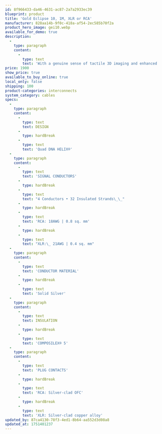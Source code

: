 ```yaml
---
id: 8f966433-da46-4631-ac87-2a7a2933ec39
blueprint: product
title: 'Gold Eclipse 10, 1M, XLR or RCA'
manufacturer: 828aa14b-9f0c-418a-af54-2ec585b70f2a
product_hero_image: gei10.webp
available_for_demo: true
description:
  -
    type: paragraph
    content:
      -
        type: text
        text: 'With a genuine sense of tactile 3D imaging and enhanced musical expression, Wireworld Gold Eclipse 10 interconnect cables illuminate fine details while preserving the rich tonal colors of acoustic instruments and voices. The Series 10 improvements include ultra-quiet COMPOSILEX 5 insulation and twice as many strand groups as Gold Eclipse 8. Revel in the superior resolution of solid silver conductors in a cable design that maintains the weight and warmth of your favorite music. Upgrade your system with customizable length and termination options of Silver-Tube RCA or XLR connectors.'
price: 1900
show_price: true
available_to_buy_online: true
local_only: false
shipping: 100
product-categories: interconnects
system_category: cables
specs:
  -
    type: paragraph
    content:
      -
        type: text
        text: DESIGN
      -
        type: hardBreak
      -
        type: text
        text: 'Quad DNA HELIX®'
  -
    type: paragraph
    content:
      -
        type: text
        text: 'SIGNAL CONDUCTORS'
      -
        type: hardBreak
      -
        type: text
        text: "4 Conductors • 32 Insulated Strands\_\_"
      -
        type: hardBreak
      -
        type: text
        text: 'RCA: 18AWG | 0.8 sq. mm'
      -
        type: hardBreak
      -
        type: text
        text: "XLR:\_ 21AWG | 0.4 sq. mm"
  -
    type: paragraph
    content:
      -
        type: text
        text: 'CONDUCTOR MATERIAL'
      -
        type: hardBreak
      -
        type: text
        text: 'Solid Silver'
  -
    type: paragraph
    content:
      -
        type: text
        text: INSULATION
      -
        type: hardBreak
      -
        type: text
        text: 'COMPOSILEX® 5'
  -
    type: paragraph
    content:
      -
        type: text
        text: 'PLUG CONTACTS'
      -
        type: hardBreak
      -
        type: text
        text: 'RCA: Silver-clad OFC'
      -
        type: hardBreak
      -
        type: text
        text: 'XLR: Silver-clad copper alloy'
updated_by: 87ca4130-78f3-4ed1-8b64-aa552d3d08a8
updated_at: 1751401237
---
```

